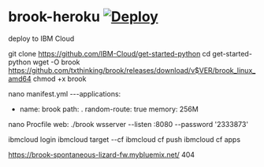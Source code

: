 # brook-heroku [![Deploy](https://www.herokucdn.com/deploy/button.png)](https://heroku.com/deploy)

deploy to IBM Cloud

git clone https://github.com/IBM-Cloud/get-started-python
cd get-started-python
wget -O brook https://github.com/txthinking/brook/releases/download/v$VER/brook_linux_amd64
chmod +x brook

nano manifest.yml
---applications:
 - name: brook
   path: .
   random-route: true
   memory: 256M

nano Procfile
web: ./brook wsserver --listen :8080 --password '2333873'

ibmcloud login
ibmcloud target --cf
ibmcloud cf push
ibmcloud cf apps

https://brook-spontaneous-lizard-fw.mybluemix.net/   404
